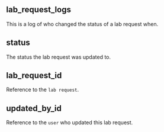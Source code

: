 ## lab_request_logs

This is a log of who changed the status of a lab request when.

## status

The status the lab request was updated to.

## lab_request_id

Reference to the `lab request`.

## updated_by_id

Reference to the `user` who updated this lab request.

